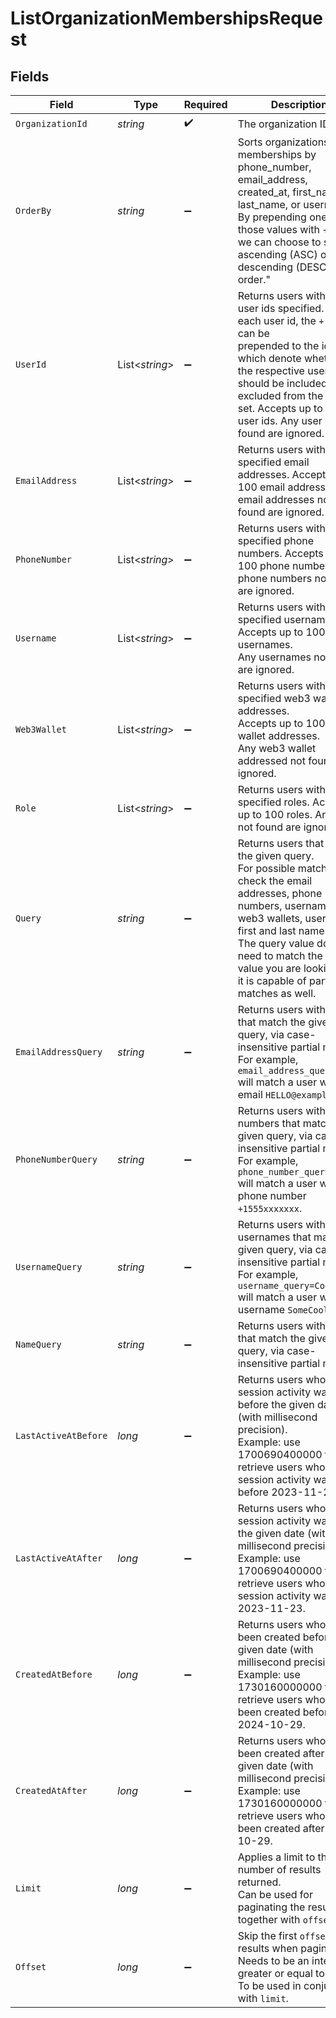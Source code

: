 # ListOrganizationMembershipsRequest


## Fields

| Field                                                                                                                                                                                                                                                                                      | Type                                                                                                                                                                                                                                                                                       | Required                                                                                                                                                                                                                                                                                   | Description                                                                                                                                                                                                                                                                                | Example                                                                                                                                                                                                                                                                                    |
| ------------------------------------------------------------------------------------------------------------------------------------------------------------------------------------------------------------------------------------------------------------------------------------------ | ------------------------------------------------------------------------------------------------------------------------------------------------------------------------------------------------------------------------------------------------------------------------------------------ | ------------------------------------------------------------------------------------------------------------------------------------------------------------------------------------------------------------------------------------------------------------------------------------------ | ------------------------------------------------------------------------------------------------------------------------------------------------------------------------------------------------------------------------------------------------------------------------------------------ | ------------------------------------------------------------------------------------------------------------------------------------------------------------------------------------------------------------------------------------------------------------------------------------------ |
| `OrganizationId`                                                                                                                                                                                                                                                                           | *string*                                                                                                                                                                                                                                                                                   | :heavy_check_mark:                                                                                                                                                                                                                                                                         | The organization ID.                                                                                                                                                                                                                                                                       | org_789                                                                                                                                                                                                                                                                                    |
| `OrderBy`                                                                                                                                                                                                                                                                                  | *string*                                                                                                                                                                                                                                                                                   | :heavy_minus_sign:                                                                                                                                                                                                                                                                         | Sorts organizations memberships by phone_number, email_address, created_at, first_name, last_name, or username.<br/>By prepending one of those values with + or -, we can choose to sort in ascending (ASC) or descending (DESC) order."                                                   |                                                                                                                                                                                                                                                                                            |
| `UserId`                                                                                                                                                                                                                                                                                   | List<*string*>                                                                                                                                                                                                                                                                             | :heavy_minus_sign:                                                                                                                                                                                                                                                                         | Returns users with the user ids specified. For each user id, the `+` and `-` can be<br/>prepended to the id, which denote whether the respective user id should be included or<br/>excluded from the result set. Accepts up to 100 user ids. Any user ids not found are ignored.           |                                                                                                                                                                                                                                                                                            |
| `EmailAddress`                                                                                                                                                                                                                                                                             | List<*string*>                                                                                                                                                                                                                                                                             | :heavy_minus_sign:                                                                                                                                                                                                                                                                         | Returns users with the specified email addresses. Accepts up to 100 email addresses. Any email addresses not found are ignored.                                                                                                                                                            | +created_at                                                                                                                                                                                                                                                                                |
| `PhoneNumber`                                                                                                                                                                                                                                                                              | List<*string*>                                                                                                                                                                                                                                                                             | :heavy_minus_sign:                                                                                                                                                                                                                                                                         | Returns users with the specified phone numbers. Accepts up to 100 phone numbers. Any phone numbers not found are ignored.                                                                                                                                                                  |                                                                                                                                                                                                                                                                                            |
| `Username`                                                                                                                                                                                                                                                                                 | List<*string*>                                                                                                                                                                                                                                                                             | :heavy_minus_sign:                                                                                                                                                                                                                                                                         | Returns users with the specified usernames.<br/>Accepts up to 100 usernames.<br/>Any usernames not found are ignored.                                                                                                                                                                      |                                                                                                                                                                                                                                                                                            |
| `Web3Wallet`                                                                                                                                                                                                                                                                               | List<*string*>                                                                                                                                                                                                                                                                             | :heavy_minus_sign:                                                                                                                                                                                                                                                                         | Returns users with the specified web3 wallet addresses.<br/>Accepts up to 100 web3 wallet addresses.<br/>Any web3 wallet addressed not found are ignored.                                                                                                                                  |                                                                                                                                                                                                                                                                                            |
| `Role`                                                                                                                                                                                                                                                                                     | List<*string*>                                                                                                                                                                                                                                                                             | :heavy_minus_sign:                                                                                                                                                                                                                                                                         | Returns users with the specified roles. Accepts up to 100 roles. Any roles not found are ignored.                                                                                                                                                                                          |                                                                                                                                                                                                                                                                                            |
| `Query`                                                                                                                                                                                                                                                                                    | *string*                                                                                                                                                                                                                                                                                   | :heavy_minus_sign:                                                                                                                                                                                                                                                                         | Returns users that match the given query.<br/>For possible matches, we check the email addresses, phone numbers, usernames, web3 wallets, user ids, first and last names.<br/>The query value doesn't need to match the exact value you are looking for, it is capable of partial matches as well. |                                                                                                                                                                                                                                                                                            |
| `EmailAddressQuery`                                                                                                                                                                                                                                                                        | *string*                                                                                                                                                                                                                                                                                   | :heavy_minus_sign:                                                                                                                                                                                                                                                                         | Returns users with emails that match the given query, via case-insensitive partial match.<br/>For example, `email_address_query=ello` will match a user with the email `HELLO@example.com`.                                                                                                |                                                                                                                                                                                                                                                                                            |
| `PhoneNumberQuery`                                                                                                                                                                                                                                                                         | *string*                                                                                                                                                                                                                                                                                   | :heavy_minus_sign:                                                                                                                                                                                                                                                                         | Returns users with phone numbers that match the given query, via case-insensitive partial match.<br/>For example, `phone_number_query=555` will match a user with the phone number `+1555xxxxxxx`.                                                                                         |                                                                                                                                                                                                                                                                                            |
| `UsernameQuery`                                                                                                                                                                                                                                                                            | *string*                                                                                                                                                                                                                                                                                   | :heavy_minus_sign:                                                                                                                                                                                                                                                                         | Returns users with usernames that match the given query, via case-insensitive partial match.<br/>For example, `username_query=CoolUser` will match a user with the username `SomeCoolUser`.                                                                                                |                                                                                                                                                                                                                                                                                            |
| `NameQuery`                                                                                                                                                                                                                                                                                | *string*                                                                                                                                                                                                                                                                                   | :heavy_minus_sign:                                                                                                                                                                                                                                                                         | Returns users with names that match the given query, via case-insensitive partial match.                                                                                                                                                                                                   |                                                                                                                                                                                                                                                                                            |
| `LastActiveAtBefore`                                                                                                                                                                                                                                                                       | *long*                                                                                                                                                                                                                                                                                     | :heavy_minus_sign:                                                                                                                                                                                                                                                                         | Returns users whose last session activity was before the given date (with millisecond precision).<br/>Example: use 1700690400000 to retrieve users whose last session activity was before 2023-11-23.                                                                                      | 1700690400000                                                                                                                                                                                                                                                                              |
| `LastActiveAtAfter`                                                                                                                                                                                                                                                                        | *long*                                                                                                                                                                                                                                                                                     | :heavy_minus_sign:                                                                                                                                                                                                                                                                         | Returns users whose last session activity was after the given date (with millisecond precision).<br/>Example: use 1700690400000 to retrieve users whose last session activity was after 2023-11-23.                                                                                        | 1700690400000                                                                                                                                                                                                                                                                              |
| `CreatedAtBefore`                                                                                                                                                                                                                                                                          | *long*                                                                                                                                                                                                                                                                                     | :heavy_minus_sign:                                                                                                                                                                                                                                                                         | Returns users who have been created before the given date (with millisecond precision).<br/>Example: use 1730160000000 to retrieve users who have been created before 2024-10-29.                                                                                                          | 1730160000000                                                                                                                                                                                                                                                                              |
| `CreatedAtAfter`                                                                                                                                                                                                                                                                           | *long*                                                                                                                                                                                                                                                                                     | :heavy_minus_sign:                                                                                                                                                                                                                                                                         | Returns users who have been created after the given date (with millisecond precision).<br/>Example: use 1730160000000 to retrieve users who have been created after 2024-10-29.                                                                                                            | 1730160000000                                                                                                                                                                                                                                                                              |
| `Limit`                                                                                                                                                                                                                                                                                    | *long*                                                                                                                                                                                                                                                                                     | :heavy_minus_sign:                                                                                                                                                                                                                                                                         | Applies a limit to the number of results returned.<br/>Can be used for paginating the results together with `offset`.                                                                                                                                                                      | 20                                                                                                                                                                                                                                                                                         |
| `Offset`                                                                                                                                                                                                                                                                                   | *long*                                                                                                                                                                                                                                                                                     | :heavy_minus_sign:                                                                                                                                                                                                                                                                         | Skip the first `offset` results when paginating.<br/>Needs to be an integer greater or equal to zero.<br/>To be used in conjunction with `limit`.                                                                                                                                          | 10                                                                                                                                                                                                                                                                                         |
